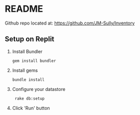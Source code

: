# README

Github repo located at: https://github.com/JM-Sully/Inventory

## Setup on Replit

1.  Install Bundler

        gem install bundler

2.  Install gems

        bundle install

3. Configure your datastore

        rake db:setup

4. Click 'Run' button 

